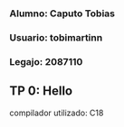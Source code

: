 ### Alumno: Caputo Tobias
### Usuario: tobimartinn
### Legajo: 2087110

## TP 0: Hello
compilador utilizado: C18


